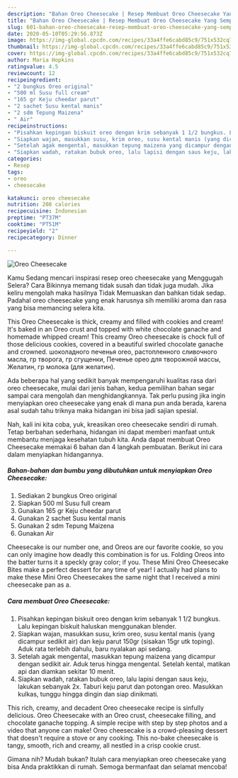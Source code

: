 ```yaml
---
description: "Bahan Oreo Cheesecake | Resep Membuat Oreo Cheesecake Yang Sempurna"
title: "Bahan Oreo Cheesecake | Resep Membuat Oreo Cheesecake Yang Sempurna"
slug: 601-bahan-oreo-cheesecake-resep-membuat-oreo-cheesecake-yang-sempurna
date: 2020-05-10T05:29:56.873Z
image: https://img-global.cpcdn.com/recipes/33a4ffe6cabd85c9/751x532cq70/oreo-cheesecake-foto-resep-utama.jpg
thumbnail: https://img-global.cpcdn.com/recipes/33a4ffe6cabd85c9/751x532cq70/oreo-cheesecake-foto-resep-utama.jpg
cover: https://img-global.cpcdn.com/recipes/33a4ffe6cabd85c9/751x532cq70/oreo-cheesecake-foto-resep-utama.jpg
author: Maria Hopkins
ratingvalue: 4.5
reviewcount: 12
recipeingredient:
- "2 bungkus Oreo original"
- "500 ml Susu full cream"
- "165 gr Keju cheedar parut"
- "2 sachet Susu kental manis"
- "2 sdm Tepung Maizena"
- " Air"
recipeinstructions:
- "Pisahkan kepingan biskuit oreo dengan krim sebanyak 1 1/2 bungkus. Lalu kepingan biskuit haluskan menggunakan blender."
- "Siapkan wajan, masukkan susu, krim oreo, susu kental manis (yang dicampur sedikit air) dan keju parut 150gr (sisakan 15gr utk toping). Aduk rata terlebih dahulu, baru nyalakan api sedang."
- "Setelah agak mengental, masukkan tepung maizena yang dicampur dengan sedikit air. Aduk terus hingga mengental. Setelah kental, matikan api dan diamkan sekitar 10 menit."
- "Siapkan wadah, ratakan bubuk oreo, lalu lapisi dengan saus keju, lakukan sebanyak 2x. Taburi keju parut dan potongan oreo. Masukkan kulkas, tunggu hingga dingin dan siap dinikmati."
categories:
- Resep
tags:
- oreo
- cheesecake

katakunci: oreo cheesecake 
nutrition: 208 calories
recipecuisine: Indonesian
preptime: "PT37M"
cooktime: "PT51M"
recipeyield: "2"
recipecategory: Dinner

---
```



![Oreo Cheesecake](https://img-global.cpcdn.com/recipes/33a4ffe6cabd85c9/751x532cq70/oreo-cheesecake-foto-resep-utama.jpg)

Kamu Sedang mencari inspirasi resep oreo cheesecake yang Menggugah Selera? Cara Bikinnya memang tidak susah dan tidak juga mudah. Jika keliru mengolah maka hasilnya Tidak Memuaskan dan bahkan tidak sedap. Padahal oreo cheesecake yang enak harusnya sih memiliki aroma dan rasa yang bisa memancing selera kita.

This Oreo Cheesecake is thick, creamy and filled with cookies and cream! It&#39;s baked in an Oreo crust and topped with white chocolate ganache and homemade whipped cream! This creamy Oreo cheesecake is chock full of those delicious cookies, covered in a beautiful swirled chocolate ganache and crowned. шоколадного печенья oreo, растопленного сливочного масла, гр творога, гр сгущенки, Печенье орео для творожной массы, Желатин, гр молока (для желатин).

Ada beberapa hal yang sedikit banyak mempengaruhi kualitas rasa dari oreo cheesecake, mulai dari jenis bahan, kedua pemilihan bahan segar sampai cara mengolah dan menghidangkannya. Tak perlu pusing jika ingin menyiapkan oreo cheesecake yang enak di mana pun anda berada, karena asal sudah tahu triknya maka hidangan ini bisa jadi sajian spesial.


Nah, kali ini kita coba, yuk, kreasikan oreo cheesecake sendiri di rumah. Tetap berbahan sederhana, hidangan ini dapat memberi manfaat untuk membantu menjaga kesehatan tubuh kita. Anda dapat membuat Oreo Cheesecake memakai 6 bahan dan 4 langkah pembuatan. Berikut ini cara dalam menyiapkan hidangannya.

<!--inarticleads1-->

##### Bahan-bahan dan bumbu yang dibutuhkan untuk menyiapkan Oreo Cheesecake:

1. Sediakan 2 bungkus Oreo original
1. Siapkan 500 ml Susu full cream
1. Gunakan 165 gr Keju cheedar parut
1. Gunakan 2 sachet Susu kental manis
1. Gunakan 2 sdm Tepung Maizena
1. Gunakan  Air


Cheesecake is our number one, and Oreos are our favorite cookie, so you can only imagine how deadly this combination is for us. Folding Oreos into the batter turns it a speckly gray color; if you. These Mini Oreo Cheesecake Bites make a perfect dessert for any time of year! I actually had plans to make these Mini Oreo Cheesecakes the same night that I received a mini cheesecake pan as a. 

<!--inarticleads2-->

##### Cara membuat Oreo Cheesecake:

1. Pisahkan kepingan biskuit oreo dengan krim sebanyak 1 1/2 bungkus. Lalu kepingan biskuit haluskan menggunakan blender.
1. Siapkan wajan, masukkan susu, krim oreo, susu kental manis (yang dicampur sedikit air) dan keju parut 150gr (sisakan 15gr utk toping). Aduk rata terlebih dahulu, baru nyalakan api sedang.
1. Setelah agak mengental, masukkan tepung maizena yang dicampur dengan sedikit air. Aduk terus hingga mengental. Setelah kental, matikan api dan diamkan sekitar 10 menit.
1. Siapkan wadah, ratakan bubuk oreo, lalu lapisi dengan saus keju, lakukan sebanyak 2x. Taburi keju parut dan potongan oreo. Masukkan kulkas, tunggu hingga dingin dan siap dinikmati.


This rich, creamy, and decadent Oreo cheesecake recipe is sinfully delicious. Oreo Cheesecake with an Oreo crust, cheesecake filling, and chocolate ganache topping. A simple recipe with step by step photos and a video that anyone can make! Oreo cheesecake is a crowd-pleasing dessert that doesn&#39;t require a stove or any cooking. This no-bake cheesecake is tangy, smooth, rich and creamy, all nestled in a crisp cookie crust. 

Gimana nih? Mudah bukan? Itulah cara menyiapkan oreo cheesecake yang bisa Anda praktikkan di rumah. Semoga bermanfaat dan selamat mencoba!
